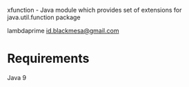 xfunction - Java module which provides set of extensions for java.util.function package

lambdaprime <id.blackmesa@gmail.com>

# Requirements

Java 9
